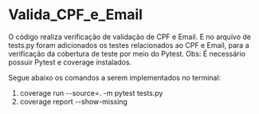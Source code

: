 # Valida_CPF_e_Email

O código realiza verificação de validação de CPF e Email. E no arquivo de tests.py foram adicionados os testes relacionados ao CPF e Email, para a verificação da cobertura de teste por meio do Pytest. Obs: É necessário possuir Pytest e coverage instalados.

Segue abaixo os comandos a serem implementados no terminal:
1) coverage run --source=. -m pytest tests.py 
2) coverage report --show-missing 





